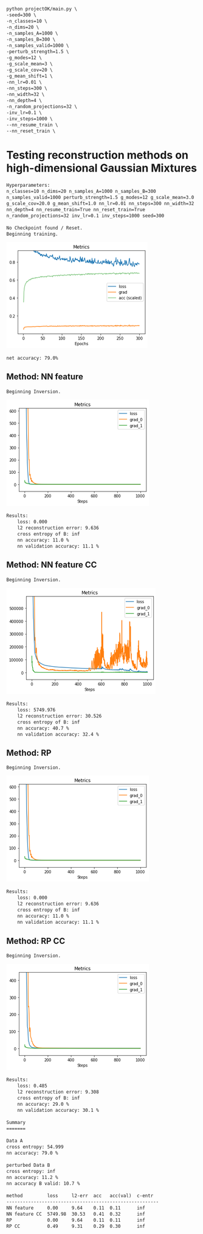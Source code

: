 ```
python projectOK/main.py \
-seed=300 \
-n_classes=10 \
-n_dims=20 \
-n_samples_A=1000 \
-n_samples_B=300 \
-n_samples_valid=1000 \
-perturb_strength=1.5 \
-g_modes=12 \
-g_scale_mean=3 \
-g_scale_cov=20 \
-g_mean_shift=1 \
-nn_lr=0.01 \
-nn_steps=300 \
-nn_width=32 \
-nn_depth=4 \
-n_random_projections=32 \
-inv_lr=0.1 \
-inv_steps=1000 \
--nn_resume_train \
--nn_reset_train \
```

# Testing reconstruction methods on high-dimensional Gaussian Mixtures
    
    Hyperparameters:
    n_classes=10 n_dims=20 n_samples_A=1000 n_samples_B=300 n_samples_valid=1000 perturb_strength=1.5 g_modes=12 g_scale_mean=3.0 g_scale_cov=20.0 g_mean_shift=1.0 nn_lr=0.01 nn_steps=300 nn_width=32 nn_depth=4 nn_resume_train=True nn_reset_train=True n_random_projections=32 inv_lr=0.1 inv_steps=1000 seed=300 
    
    No Checkpoint found / Reset.
    Beginning training.





    



![png](https://raw.githubusercontent.com/willisk/Thesis/master/figures/README/README_4_3.png)


    net accuracy: 79.0%
## Method: NN feature
    Beginning Inversion.





    



![png](https://raw.githubusercontent.com/willisk/Thesis/master/figures/README/README_4_7.png)


    Results:
    	loss: 0.000
    	l2 reconstruction error: 9.636
    	cross entropy of B: inf
    	nn accuracy: 11.0 %
    	nn validation accuracy: 11.1 %
## Method: NN feature CC
    Beginning Inversion.





    



![png](https://raw.githubusercontent.com/willisk/Thesis/master/figures/README/README_4_11.png)


    Results:
    	loss: 5749.976
    	l2 reconstruction error: 30.526
    	cross entropy of B: inf
    	nn accuracy: 40.7 %
    	nn validation accuracy: 32.4 %
## Method: RP
    Beginning Inversion.





    



![png](https://raw.githubusercontent.com/willisk/Thesis/master/figures/README/README_4_15.png)


    Results:
    	loss: 0.000
    	l2 reconstruction error: 9.636
    	cross entropy of B: inf
    	nn accuracy: 11.0 %
    	nn validation accuracy: 11.1 %
## Method: RP CC
    Beginning Inversion.





    



![png](https://raw.githubusercontent.com/willisk/Thesis/master/figures/README/README_4_19.png)


    Results:
    	loss: 0.485
    	l2 reconstruction error: 9.308
    	cross entropy of B: inf
    	nn accuracy: 29.0 %
    	nn validation accuracy: 30.1 %
    
    Summary
    =======
    
    Data A
    cross entropy: 54.999
    nn accuracy: 79.0 %
    
    perturbed Data B
    cross entropy: inf
    nn accuracy: 11.2 %
    nn accuracy B valid: 10.7 %
    
    method         loss     l2-err  acc   acc(val)  c-entr  
    --------------------------------------------------------
    NN feature     0.00     9.64    0.11  0.11      inf     
    NN feature CC  5749.98  30.53   0.41  0.32      inf     
    RP             0.00     9.64    0.11  0.11      inf     
    RP CC          0.49     9.31    0.29  0.30      inf     

